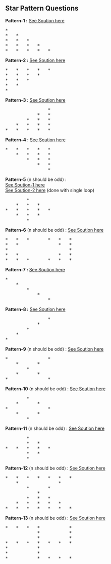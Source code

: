## Star Pattern Questions

**Pattern-1 :** [See Soution here](https://github.com/devvanu/data-structures-and-algorithms/blob/main/basics-of-programming/star-pattern-questions/pattern-1.java)
<pre>
*	
*	*	
*	*	*	
*	*	*	*	
*	*	*	*	*	
</pre>

**Pattern-2 :** [See Soution here](https://github.com/devvanu/data-structures-and-algorithms/blob/main/basics-of-programming/star-pattern-questions/pattern-2.java)
<pre>
*	*	*	*	*	
*	*	*	*	
*	*	*	
*	*	
*
</pre>

**Pattern-3 :** [See Soution here](https://github.com/devvanu/data-structures-and-algorithms/blob/main/basics-of-programming/star-pattern-questions/pattern-3.java)
<pre>
				*	
			*	*	
		*	*	*	
	*	*	*	*	
*	*	*	*	*	
</pre>

**Pattern-4 :** [See Soution here](https://github.com/devvanu/data-structures-and-algorithms/blob/main/basics-of-programming/star-pattern-questions/pattern-4.java)
<pre>
*	*	*	*	*	
	*	*	*	*	
		*	*	*	
			*	*	
				*
</pre>

**Pattern-5** (n should be odd) :   
[See Soution-1 here](https://github.com/devvanu/data-structures-and-algorithms/blob/main/basics-of-programming/star-pattern-questions/pattern-5.java)  
[See Soution-2 here](https://github.com/devvanu/data-structures-and-algorithms/blob/main/basics-of-programming/star-pattern-questions/pattern-5-sol2.java) (done with single loop)  
<pre>
		*	
	*	*	*	
*	*	*	*	*	
	*	*	*	
		*	
</pre>

**Pattern-6** (n should be odd) : [See Soution here](https://github.com/devvanu/data-structures-and-algorithms/blob/main/basics-of-programming/star-pattern-questions/pattern-6.java)
<pre>
*	*	*		*	*	*	
*	*				*	*	
*						*	
*	*				*	*	
*	*	*		*	*	*	
</pre>

**Pattern-7 :** [See Soution here](https://github.com/devvanu/data-structures-and-algorithms/blob/main/basics-of-programming/star-pattern-questions/pattern-7.java)
<pre>
*	
	*	
		*	
			*	
				*		
</pre>

**Pattern-8 :** [See Soution here](https://github.com/devvanu/data-structures-and-algorithms/blob/main/basics-of-programming/star-pattern-questions/pattern-8.java)
<pre>
				*	
			*		
		*			
	*				
*
</pre>

**Pattern-9** (n should be odd) : [See Soution here](https://github.com/devvanu/data-structures-and-algorithms/blob/main/basics-of-programming/star-pattern-questions/pattern-9.java)
<pre>
*				*	
	*		*		
		*			
	*		*		
*				*	
</pre>

**Pattern-10** (n should be odd) : [See Soution here](https://github.com/devvanu/data-structures-and-algorithms/blob/main/basics-of-programming/star-pattern-questions/pattern-10.java)
<pre>
		*	
	*		*	
*				*	
	*		*	
		*	
</pre>

**Pattern-11** (n should be odd) : [See Soution here](https://github.com/devvanu/data-structures-and-algorithms/blob/main/basics-of-programming/star-pattern-questions/pattern-11.java)
<pre>
		*	
		*	*	
*	*	*	*	*	
		*	*	
		*	
</pre>

**Pattern-12** (n should be odd) :  [See Soution here](https://github.com/devvanu/data-structures-and-algorithms/blob/main/basics-of-programming/star-pattern-questions/pattern-12.java) 
<pre>
*	*	*	*	*	*	*	
	*				*	
		*		*	
			*	
		*	*	*	
	*	*	*	*	*	
*	*	*	*	*	*	*	
</pre>

**Pattern-13** (n should be odd) :  [See Soution here](https://github.com/devvanu/data-structures-and-algorithms/blob/main/basics-of-programming/star-pattern-questions/pattern-13.java) 
<pre>
*	*	*	*			*
			*			*
			*			*
*	*	*	*	*	*	*
*			*		
*			*	
*			*	*	*	*
</pre>
